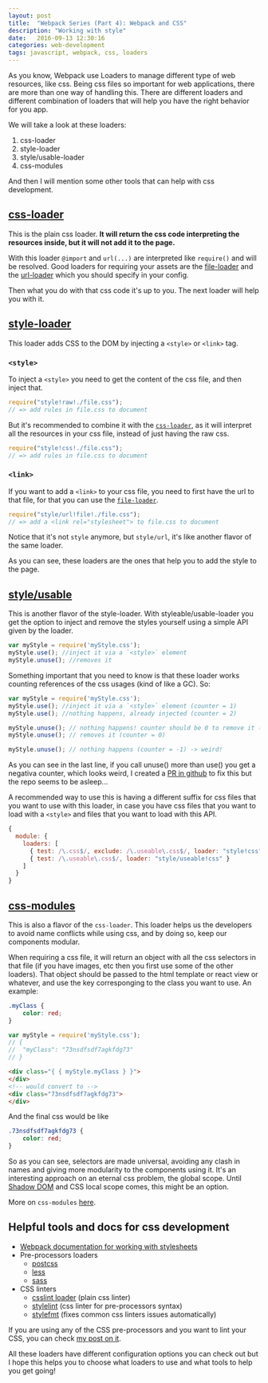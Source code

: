 ```yaml
---
layout: post
title:  "Webpack Series (Part 4): Webpack and CSS"
description: "Working with style"
date:   2016-09-13 12:30:16
categories: web-development
tags: javascript, webpack, css, loaders
---
```


As you know, Webpack use Loaders to manage different type of web resources, like css. Being css files so important for web applications, there are more than one way of handling this. There are different loaders and different combination of loaders that will help you have the right behavior for you app.

We will take a look at these loaders:

1. css-loader
2. style-loader
3. style/usable-loader
4. css-modules

And then I will mention some other tools that can help with css development.

## [css-loader](https://github.com/webpack/css-loader)
This is the plain css loader. **It will return the css code interpreting the resources inside, but it will not add it to the page.**

With this loader `@import` and `url(...)` are interpreted like `require()` and will be resolved.
Good loaders for requiring your assets are the [file-loader](https://github.com/webpack/file-loader)
and the [url-loader](https://github.com/webpack/url-loader) which you should specify in your config.

Then what you do with that css code it's up to you. The next loader will help you with it.

## [style-loader](https://github.com/webpack/style-loader)
This loader adds CSS to the DOM by injecting a `<style>` or `<link>` tag.

### `<style>`

To inject a `<style>` you need to get the content of the css file, and then inject that. 

``` javascript
require("style!raw!./file.css");
// => add rules in file.css to document
```

But it's recommended to combine it with the [`css-loader`](https://github.com/webpack/css-loader), as it will interpret all the resources
in your css file, instead of just having the raw css. 

``` javascript
require("style!css!./file.css");
// => add rules in file.css to document
```

### `<link>`

If you want to add a `<link>` to your css file, you need to first have the url to that file, for that you can use the [`file-loader`](https://github.com/webpack/file-loader). 

``` javascript
require("style/url!file!./file.css");
// => add a <link rel="stylesheet"> to file.css to document
```
Notice that it's not `style` anymore, but `style/url`, it's like another flavor of the same loader.

As you can see, these loaders are the ones that help you to add the style to the page.

## [style/usable](https://github.com/webpack/style-loader/blob/master/README.md#reference-counted-api)
This is another flavor of the style-loader.
With styleable/usable-loader you get the option to inject and remove the styles yourself using a simple API given by the loader.

```javascript
var myStyle = require('myStyle.css');
myStyle.use(); //inject it via a `<style>` element
myStyle.unuse(); //removes it
```

Something important that you need to know is that these loader works counting references of the css usages (kind of like a GC). So: 

```javascript
var myStyle = require('myStyle.css');
myStyle.use(); //inject it via a `<style>` element (counter = 1)
myStyle.use(); //nothing happens, already injected (counter = 2)

myStyle.unuse(); // nothing happens! counter should be 0 to remove it (counter = 1)
myStyle.unuse(); // removes it (counter = 0)

myStyle.unuse(); // nothing happens (counter = -1) -> weird!
```
As you can see in the last line, if you call unuse() more than use() you get a negativa counter, which looks weird, I created a [PR in github](https://github.com/webpack/style-loader/pull/122) to fix this but the repo seems to be asleep...

A recommended way to use this is having a different suffix for css files that you want to use with this loader, in case you have css files that
you want to load with a `<style>` and files that you want to load with this API.

``` javascript
{
  module: {
    loaders: [
      { test: /\.css$/, exclude: /\.useable\.css$/, loader: "style!css" },
      { test: /\.useable\.css$/, loader: "style/useable!css" }
    ]
  }
}
```

## [css-modules](https://github.com/webpack/css-loader#css-modules)
This is also a flavor of the `css-loader`.
This loader helps us the developers to avoid name conflicts while using css, and by doing so, keep our components modular. 

When requiring a css file, it will return an object with all the css selectors in that file (if you have images, etc then you first use some of the other loaders). That object should be passed to the html template or react view or whatever, and use the key corresponging to the class you want to use. An example:

```css 
.myClass {
	color: red;
}
```

```javascript
var myStyle = require('myStyle.css');
// {
// 	"myClass": "73nsdfsdf7agkfdg73"
// }
```

```html
<div class="{ { myStyle.myClass } }">
</div>
<!-- would convert to -->
<div class="73nsdfsdf7agkfdg73">
</div>
```
And the final css would be like

```css 
.73nsdfsdf7agkfdg73 {
	color: red;
}
```

So as you can see, selectors are made universal, avoiding any clash in names and giving more modularity to the components using it. 
It's an interesting approach on an eternal css problem, the global scope. Until [Shadow DOM](https://www.w3.org/TR/shadow-dom/) and CSS local scope comes, this might be an option.

More on `css-modules` [here](https://github.com/css-modules/css-modules).

## Helpful tools and docs for css development

* [Webpack documentation for working with stylesheets](https://webpack.github.io/docs/stylesheets.html)
* Pre-processors loaders
	* [postcss](https://github.com/postcss/postcss-loader)
	* [less](https://github.com/webpack/less-loader)
	* [sass](https://github.com/jtangelder/sass-loader)
* CSS linters
	* [csslint loader](https://github.com/hyungjs/csslint-loader) (plain css linter)
	* [stylelint](https://github.com/adrianhall/stylelint-loader) (css linter for pre-processors syntax)
	* [stylefmt](https://github.com/tomasAlabes/stylefmt-loader) (fixes common css linters issues automatically)
	
If you are using any of the CSS pre-processors and you want to lint your CSS, you can check [my post on it](http://tomasalabes.me/blog/_site/web-development/2016/08/26/Webpack-Series-Part-3.html).

All these loaders have different configuration options you can check out but I hope this helps you 
to choose what loaders to use and what tools to help you get going!

